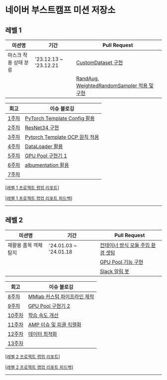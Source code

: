 # 네이버 부스트캠프 미션 저장소

<!--

### 프리코스
|   | 미션명 | 기간 | 저장소 |
|---|---|---|---|
| 1 | 온보딩 | '22.10.26 ~ '22.11.01 | [GitHub Repository](https://github.com/gabrielyoon7/javascript-onboarding/tree/gabrielyoon7) |
| 2 | 숫자 야구 | '22.11.02 ~ '22.11.08 | [GitHub Repository](https://github.com/gabrielyoon7/javascript-baseball/tree/gabrielyoon7) |
| 3 | 로또 | '22.11.09 ~ '22.11.15 | [GitHub Repository](https://github.com/gabrielyoon7/javascript-lotto-precourse/tree/gabrielyoon7) |
| 4 | 다리 건너기 | '22.11.16 ~ '22.11.22 | [GitHub Repository](https://github.com/gabrielyoon7/javascript-bridge/tree/gabrielyoon7) |

- [[회고] 우아한테크코스 5기 프리코스 (FE)](https://leirbag.tistory.com/125)
- [우아한테크코스 5기 프리코스 (FE) 1차 합격!](https://leirbag.tistory.com/126)

### 프리코스(최종)
|   | 미션명 | 기간 | 저장소 |
|---|---|---|---|
| 1 | 점심 메뉴 추천 | '22.12.17 | [GitHub Repository](https://github.com/gabrielyoon7/javascript-menu/tree/gabrielyoon7) |

- [우아한테크코스 5기 (FE) 최종 코딩테스트 후기](https://leirbag.tistory.com/127)

---

-->

## 레벨 1
| 미션명 | 기간 | Pull Request |
|---|---|---|
| 마스크 착용 상태 분류 | '23.12.13 ~ '23.12.21 | [CustomDataset 구현](https://github.com/boostcampaitech6/level1-imageclassification-cv-11/pull/21) |
| | | [RandAug, WeightedRandomSampler 적용 및 구현](https://github.com/boostcampaitech6/level1-imageclassification-cv-11/pull/32)  | 

| 회고 | 이슈 블로깅 |
|---|---|
| [1주차](https://hsb422.tistory.com/entry/%EB%AF%B8-%EB%84%A4%EC%9D%B4%EB%B2%84-%EB%B6%80%EC%8A%A4%ED%8A%B8%EC%BA%A0%ED%94%84-AI-Tech-1%EC%A3%BC%EC%B0%A8-%ED%9A%8C%EA%B3%A0) | [PyTorch Template Config 활용](https://hsb422.tistory.com/entry/PyTorch-PARTPyTorch-%ED%83%AC%ED%94%8C%EB%A6%BF-Config-%ED%8C%8C%EC%9D%BC-%ED%99%9C%EC%9A%A9) |
| [2주차](https://hsb422.tistory.com/entry/al-%EB%84%A4%EC%9D%B4%EB%B2%84-%EB%B6%80%EC%8A%A4%ED%8A%B8%EC%BA%A0%ED%94%84-AI-Tech-2%EC%A3%BC%EC%B0%A8-%ED%9A%8C%EA%B3%A0) | [ResNet34 구현](https://hsb422.tistory.com/entry/%E3%85%81-Pytorch-PART%EB%85%BC%EB%AC%B8-%EB%B3%B4%EA%B3%A0-Resnet-%EA%B5%AC%ED%98%84%ED%95%98%EB%8A%94-%EB%B9%84%EB%B2%95) |
| [3주차](https://hsb422.tistory.com/entry/Naver-%EB%B6%80%EC%8A%A4%ED%8A%B8%EC%BA%A0%ED%94%84-3%EC%A3%BC%EC%B0%A8-%ED%9A%8C%EA%B3%A0) | [Pytorch Template OCP 원칙 적용](https://hsb422.tistory.com/entry/%E3%85%81Pytorch-PARTBase-%ED%8C%8C%EC%9D%BC-%EC%84%A4%EC%A0%95) |
| [4주차](https://hsb422.tistory.com/entry/%E3%85%81%EB%84%A4%EC%9D%B4%EB%B2%84-%EB%B6%80%EC%8A%A4%ED%8A%B8%EC%BA%A0%ED%94%84-AI-Tech-4%EC%A3%BC%EC%B0%A8-%ED%9A%8C%EA%B3%A0) | [DataLoader 활용](https://hsb422.tistory.com/entry/%E3%85%81Pytorch-PART%EB%8D%B0%EC%9D%B4%ED%84%B0-%EB%A1%9C%EB%8D%94-%EC%9D%B8%EC%9E%90-%ED%99%9C%EC%9A%A9Collate-Sampler) |
| [5주차](https://hsb422.tistory.com/entry/%E3%85%81%EB%84%A4%EC%9D%B4%EB%B2%84-%EB%B6%80%EC%8A%A4%ED%8A%B8%EC%BA%A0%ED%94%84-AI-Tech-5%EC%A3%BC%EC%B0%A8-%ED%9A%8C%EA%B3%A0) | [GPU Pool 구현기 1](https://hsb422.tistory.com/entry/%E3%85%81Pytorch-PARTGPU-%ED%92%80-%EA%B5%AC%ED%98%84%EA%B8%B0) |
| [6주차](https://hsb422.tistory.com/entry/%E3%85%81%EB%84%A4%EC%9D%B4%EB%B2%84-%EB%B6%80%EC%8A%A4%ED%8A%B8%EC%BA%A0%ED%94%84-AI-Tech-6%EC%A3%BC%EC%B0%A8-%ED%9A%8C%EA%B3%A0) | [albumentation 활용](https://hsb422.tistory.com/entry/Augmentation-PARTalbumentation-%ED%99%9C%EC%9A%A9) |
| [7주차](https://hsb422.tistory.com/entry/%EB%84%A4%EC%9D%B4%EB%B2%84-%EB%B6%80%EC%8A%A4%ED%8A%B8%EC%BA%A0%ED%94%84-AI-Tech-7%EC%A3%BC%EC%B0%A8-%ED%9A%8C%EA%B3%A0) |  |

[[레벨 1 프로젝트 랩업 리포트]](https://drive.google.com/file/d/11nsKKL7OprwQie3uSnjjApsZhNWabT8I/view?usp=drive_link)

[[레벨 1 프로젝트 랩업 리포트 피드백]](https://drive.google.com/file/d/1W85aMl1Y13sKBsQyw8sy0IfVMRRslq7b/view?usp=drive_link)

---

## 레벨 2
| 미션명 | 기간 | Pull Request |
|---|---|---|
| 재활용 품목 객체 탐지 | '24.01.03 ~ '24.01.18 | [컨테이너 방식 모듈 주입 환경 셋팅](https://github.com/boostcampaitech6/level2-objectdetection-cv-05/pull/14) |
| | | [GPU Pool 기능 구현](https://github.com/boostcampaitech6/level2-objectdetection-cv-05/pull/20)  | 
| | | [Slack 알림 봇](https://github.com/boostcampaitech6/level2-objectdetection-cv-05/pull/21)  | 

| 회고 | 이슈 블로깅 |
|---|---|
| [8주차](https://hsb422.tistory.com/entry/%EB%84%A4%EC%9D%B4%EB%B2%84-%EB%B6%80%EC%8A%A4%ED%8A%B8%EC%BA%A0%ED%94%84-AI-Tech-8%EC%A3%BC%EC%B0%A8-%ED%9A%8C%EA%B3%A0) | [MMlab 커스텀 파이프라인 제작](https://hsb422.tistory.com/entry/%EB%AF%B8-MMLab-PART%EC%BB%A4%EC%8A%A4%ED%85%80-%ED%8C%8C%EC%9D%B4%ED%94%84%EB%9D%BC%EC%9D%B8-%EC%A0%9C%EC%9E%91) |
| [9주차](https://hsb422.tistory.com/entry/%EB%84%A4%EC%9D%B4%EB%B2%84-%EB%B6%80%EC%8A%A4%ED%8A%B8%EC%BA%A0%ED%94%84-AI-Tech-9%EC%A3%BC%EC%B0%A8-%ED%9A%8C%EA%B3%A0) | [GPU Pool 구현기 2](https://hsb422.tistory.com/entry/ML-PARTGPU-%ED%92%80-%EA%B5%AC%ED%98%84%EA%B8%B0-2) |
| [10주차](https://hsb422.tistory.com/entry/%E3%85%81%EB%84%A4%EC%9D%B4%EB%B2%84-%EB%B6%80%EC%8A%A4%ED%8A%B8%EC%BA%A0%ED%94%84-AI-Tech-10%EC%A3%BC%EC%B0%A8-%ED%9A%8C%EA%B3%A0) | [학습 속도 개선](https://hsb422.tistory.com/entry/MLOps-PART%ED%95%99%EC%8A%B5-%EC%86%8D%EB%8F%84-%EA%B0%9C%EC%84%A0) |
| [11주차](https://hsb422.tistory.com/entry/%EB%84%A4%EC%9D%B4%EB%B2%84-%EB%B6%80%EC%8A%A4%ED%8A%B8%EC%BA%A0%ED%94%84-AI-Tech-11%EC%A3%BC%EC%B0%A8-%ED%9A%8C%EA%B3%A0) | [AMP 이슈 및 피클 직렬화](https://hsb422.tistory.com/entry/%EB%AF%B8-MLOps-PARTAMP-%EC%88%98%EC%A0%95) |
| [12주차](https://hsb422.tistory.com/entry/%EB%AF%B8-%EA%B9%83%ED%97%99-%ED%94%84%EB%A1%9C%ED%95%84-%EB%84%A4%EC%9D%B4%EB%B2%84-%EB%B6%80%EC%8A%A4%ED%8A%B8%EC%BA%A0%ED%94%84-AI-Tech-12%EC%A3%BC%EC%B0%A8-%ED%9A%8C%EA%B3%A0) | [데이터 최적화](https://hsb422.tistory.com/entry/%EB%AF%B8-%EB%8D%B0%EC%9D%B4%ED%84%B0-%EC%A0%9C%EC%9E%91-PART%EB%8D%B0%EC%9D%B4%ED%84%B0-%EC%B2%98%EB%A6%AC%EB%A1%9C%EB%A7%8C-%EB%AA%A8%EB%8D%B8-%EC%84%B1%EB%8A%A5-%ED%96%A5%EC%83%81%EC%8B%9C%ED%82%A4%EA%B8%B0) |
| [13주차](https://hsb422.tistory.com/entry/%EB%84%A4%EC%9D%B4%EB%B2%84-%EB%B6%80%EC%8A%A4%ED%8A%B8%EC%BA%A0%ED%94%84-AI-Tech-13%EC%A3%BC%EC%B0%A8-%ED%9A%8C%EA%B3%A0) |



[[레벨 2 프로젝트 랩업 리포트]](https://drive.google.com/file/d/13rxzQBWtCwMbXRTUghdYOxnhh5Egv-NI/view?usp=drive_link)

[[레벨 2 프로젝트 랩업 리포트 피드백]](https://drive.google.com/file/d/1gXGpBS1tsHCvTNNRxwxJb4Kcfk47KSdH/view?usp=drive_link)

---

<!--
- [랩업 리포트](https://drive.google.com/file/d/11nsKKL7OprwQie3uSnjjApsZhNWabT8I/view?usp=drive_link)
- [[피드백] 가브리엘의 클래스와 객체](https://youtu.be/xt9uzb39K5w?si=b79T3xUuh_zQJ9Rk)
-->


<!--
## 레벨 3

팀 프로젝트

### [카페인 홈페이지 바로가기](https://carffe.in)


- [카페인 Repository](https://github.com/woowacourse-teams/2023-car-ffeine)
- [카페인 팀 블로그](https://car-ffeine.github.io/archive)
- [서비스 소개글](https://sites.google.com/woowahan.com/woowacourse-demo-5th/%ED%94%84%EB%A1%9C%EC%A0%9D%ED%8A%B8/%EC%B9%B4%ED%8E%98%EC%9D%B8?authuser=0)
- [우아한테크코스 5기 FE 레벨 3을 마치며...](https://leirbag.tistory.com/155)

-->

<!--

## 레벨 4
|   | 미션명 | 기간  | PR(Step1) | PR(Step2) |
|---|---|---|---|---|
| 1 | 프론트엔드 성능 베이스캠프 | '23.08.31 ~ '23.09.12 | [Pull Request](https://github.com/woowacourse/perf-basecamp/pull/70) |  |
| 2 | 재사용 가능한 레이아웃 컴포넌트 설계와 구현 | '23.09.13 ~ '23.10.03 | [Pull Request](https://github.com/woowacourse/layout-component/pull/23) | [Pull Request](https://github.com/woowacourse/layout-component/pull/62) |
| 3 | 프론트엔드의 렌더링 | '23.10.04 ~ '23.10.23 | [Pull Request](https://github.com/woowacourse/frontend-rendering/pull/24) | [Pull Request](https://github.com/woowacourse/frontend-rendering/pull/84) |

- [내가 꿈꾸는 프로그래머의 삶](https://github.com/gabrielyoon7/woowa-writing-5/blob/gabrielyoon7/level-4.md)

-->

<!--
## 미러링 방식

이름이 겹칠만한 파일이나 폴더를 생성하지 않고, 프로젝트 수신 이후에 옮겨 줄 백업용 폴더만을 생성한다.

```
git remote add <REPO_NAME> https://github.com/<USER_NAME>/<REPO_NAME>.git
```

```
git fetch <REPO_NAME> <BRANCH_NAME>
```

```
git merge <REPO_NAME>/<BRANCH_NAME> --allow-unrelated-histories
```

파일 수신 이후 폴더 및 파일들 원하는 위치(백업용 폴더)에 옮겨주기 (정리)

전체 커밋 및 푸쉬
-->
